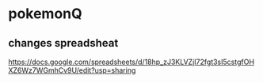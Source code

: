 # pokemonQ
 
## changes spreadsheat
https://docs.google.com/spreadsheets/d/18hp_zJ3KLVZjI72fgt3sI5cstgfOHXZ6Wz7WGmhCv9U/edit?usp=sharing
